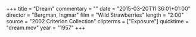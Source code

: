 +++
title = "Dream"
commentary = ""
date = "2015-03-20T11:36:01+01:00"
director = "Bergman, Ingmar"
film = "Wild Strawberries"
length = "2:00"
source = "2002 Criterion Collection"
clipterms = ["Exposure"]
quicktime = "dream.mov"
year = "1957"
+++